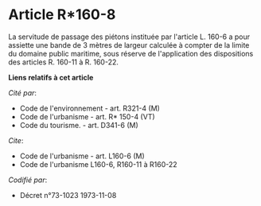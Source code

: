 # Article R*160-8

La servitude de passage des piétons instituée par l'article L. 160-6 a pour assiette une bande de 3 mètres de largeur
calculée à compter de la limite du domaine public maritime, sous réserve de l'application des dispositions des articles R.
160-11 à R. 160-22.

**Liens relatifs à cet article**

_Cité par_:

  - Code de l'environnement - art. R321-4 (M)
  - Code de l'urbanisme - art. R* 150-4 (VT)
  - Code du tourisme. - art. D341-6 (M)

_Cite_:

  - Code de l'urbanisme - art. L160-6 (M)
  - Code de l'urbanisme L160-6, R160-11 à R160-22

_Codifié par_:

  - Décret n°73-1023 1973-11-08

